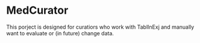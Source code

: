 MedCurator
==========

This porject is designed for curatiors who work with TablInExj and manually want to evaluate or (in future) change data.

